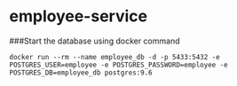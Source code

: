 # employee-service

###Start the database using docker command

`docker run --rm --name employee_db -d -p 5433:5432 -e POSTGRES_USER=employee -e POSTGRES_PASSWORD=employee -e POSTGRES_DB=employee_db postgres:9.6`